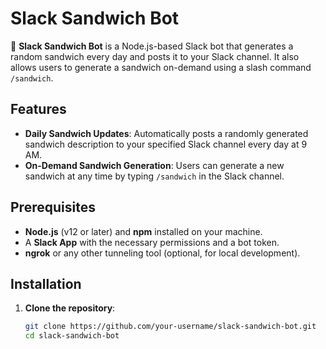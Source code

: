 # Slack Sandwich Bot

🍞 **Slack Sandwich Bot** is a Node.js-based Slack bot that generates a random sandwich every day and posts it to your Slack channel. It also allows users to generate a sandwich on-demand using a slash command `/sandwich`.

## Features
- **Daily Sandwich Updates**: Automatically posts a randomly generated sandwich description to your specified Slack channel every day at 9 AM.
- **On-Demand Sandwich Generation**: Users can generate a new sandwich at any time by typing `/sandwich` in the Slack channel.
  
## Prerequisites
- **Node.js** (v12 or later) and **npm** installed on your machine.
- A **Slack App** with the necessary permissions and a bot token.
- **ngrok** or any other tunneling tool (optional, for local development).

## Installation

1. **Clone the repository**:
   ```bash
   git clone https://github.com/your-username/slack-sandwich-bot.git
   cd slack-sandwich-bot
